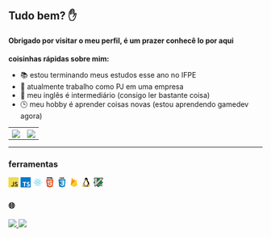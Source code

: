 ## Tudo bem? :hand:

#### Obrigado por visitar o meu perfil, é um prazer conhecê lo por aqui

**coisinhas rápidas sobre mim:**

- :books: estou terminando meus estudos esse ano no IFPE
- :construction_worker: atualmente trabalho como PJ em uma empresa
- :speech_balloon: meu inglês é intermediário (consigo ler bastante coisa)
- :clock3: meu hobby é aprender coisas novas (estou aprendendo gamedev agora)

<table align="center">
  <tr>
    <td align="center" style="padding=0;width=50%;">
      <img align="center" style="padding=0;" src="https://github-readme-stats.vercel.app/api?username=Ryannnkl&count_private=false&include_all_commits=true&show_icons=true&hide_title=true&hide_border=true&theme=dracula"/>
    </td>
    <td align="center" style="padding=0;width=50%;">
      <img align="center" style="padding=0;" src="https://github-readme-stats.vercel.app/api/top-langs/?username=Ryannnkl&layout=compact&hide_border=true?count_private=false&hide=css,html,cmake&langs_count=7&theme=dracula"/>
    </td>
  </tr>
</table>

---

### ferramentas

<code><img height="20" src="https://raw.githubusercontent.com/github/explore/80688e429a7d4ef2fca1e82350fe8e3517d3494d/topics/javascript/javascript.png"></code>
<code><img height="20" src="https://raw.githubusercontent.com/github/explore/80688e429a7d4ef2fca1e82350fe8e3517d3494d/topics/typescript/typescript.png"></code>
<code><img height="20" src="https://raw.githubusercontent.com/github/explore/80688e429a7d4ef2fca1e82350fe8e3517d3494d/topics/react/react.png"></code>
<code><img height="20" src="https://raw.githubusercontent.com/github/explore/80688e429a7d4ef2fca1e82350fe8e3517d3494d/topics/html/html.png"></code>
<code><img height="20" src="https://raw.githubusercontent.com/github/explore/80688e429a7d4ef2fca1e82350fe8e3517d3494d/topics/css/css.png"></code>
<code><img height="20" src="https://raw.githubusercontent.com/github/explore/80688e429a7d4ef2fca1e82350fe8e3517d3494d/topics/firebase/firebase.png"></code>
<code><img height="20" src="https://raw.githubusercontent.com/github/explore/80688e429a7d4ef2fca1e82350fe8e3517d3494d/topics/linux/linux.png"></code>
<code><img height="20" src="https://raw.githubusercontent.com/github/explore/80688e429a7d4ef2fca1e82350fe8e3517d3494d/topics/vim/vim.png"></code>
### :globe_with_meridians:

<a href="https://www.instagram.com/ryann_ferreira_/">
  <img src="https://img.shields.io/badge/INSTAGRAM-ff5555?&style=for-the-badge&logo=instagram&logoColor=ff5555&label=ryann_ferreira_" />
</a>

<a href="mailto:ryannnkl@gmail.com?subject = Eai%20Ryann&body = Tudo%20bom?" target="_blank">
  <img src="https://img.shields.io/badge/EMAIL-white?&style=for-the-badge&logo=mail.ru&logoColor=FFFFFF&label=ryannnkl@gmail.com" />
</a>

